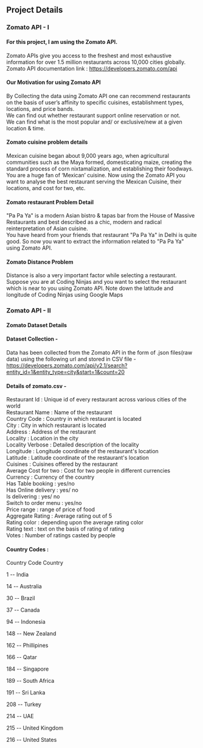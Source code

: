 ## Project Details
###                                                 Zomato API - I
#### For this project, I am using the Zomato API.  
Zomato APIs give you access to the freshest and most exhaustive information for over 1.5 million restaurants across 10,000 cities globally.  
Zomato API documentation link : https://developers.zomato.com/api   
#### Our Motivation for using Zomato API
By Collecting the data using Zomato API one can recommend restaurants on the basis of user’s affinity to specific cuisines, establishment types, locations, and price bands.  
We can find out whether restaurant support online reservation or not.  
We can find what is the most popular and/ or exclusive/new at a given location & time.  

#### Zomato cuisine problem details
Mexican cuisine began about 9,000 years ago, when agricultural communities such as the Maya formed, domesticating maize, creating the standard process of corn nixtamalization, and
establishing their foodways.  
You are a huge fan of ‘Mexican’ cuisine. Now using the Zomato API you want to analyse the best restaurant serving the Mexican Cuisine, their locations, and cost for two, etc.  

#### Zomato restaurant Problem Detail
"Pa Pa Ya" is a modern Asian bistro & tapas bar from the House of Massive Restaurants and best described as a chic, modern and radical reinterpretation of Asian cuisine.  
You have heard from your friends that restaurant "Pa Pa Ya" in Delhi is quite good. So now you want to extract the information related to "Pa Pa Ya" using Zomato API.  

#### Zomato Distance Problem
Distance is also a very important factor while selecting a restaurant. Suppose you are at Coding Ninjas and you want to select the restaurant which is near to you using Zomato API.
Note down the latitude and longitude of Coding Ninjas using Google Maps  

### Zomato API - II
#### Zomato Dataset Details
#### Dataset Collection -
Data has been collected from the Zomato API in the form of .json files(raw data) using the following url and stored in CSV file -  
https://developers.zomato.com/api/v2.1/search?entity_id=1&entity_type=city&start=1&count=20  

#### Details of zomato.csv -

Restaurant Id : Unique id of every restaurant across various cities of the world  
Restaurant Name : Name of the restaurant  
Country Code : Country in which restaurant is located  
City : City in which restaurant is located  
Address : Address of the restaurant  
Locality : Location in the city  
Locality Verbose : Detailed description of the locality  
Longitude : Longitude coordinate of the restaurant's location  
Latitude : Latitude coordinate of the restaurant's location  
Cuisines : Cuisines offered by the restaurant  
Average Cost for two : Cost for two people in different currencies  
Currency : Currency of the country  
Has Table booking : yes/no  
Has Online delivery : yes/ no  
Is delivering : yes/ no  
Switch to order menu : yes/no  
Price range : range of price of food  
Aggregate Rating : Average rating out of 5  
Rating color : depending upon the average rating color  
Rating text : text on the basis of rating of rating  
Votes : Number of ratings casted by people  


#### Country Codes :
 
Country Code    Country  

1     --          India

14    --         Australia

30    --           Brazil

37    --          Canada

94    --          Indonesia

148   --         New Zealand

162   --          Phillipines

166   --         Qatar

184   --         Singapore

189   --          South Africa

191   --           Sri Lanka

208   --           Turkey

214   --         UAE

215   --        United Kingdom

216   --         United States
